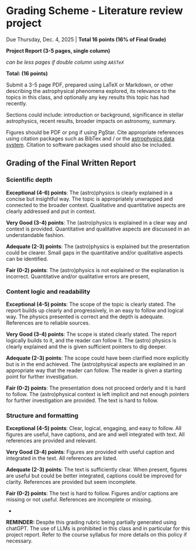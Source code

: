 # Grading Scheme - Literature review project


Due Thursday, Dec. 4, 2025 | **Total 16 points (16% of Final Grade)**

**Project Report (3-5 pages, single column)**

_can be less pages if double column using `AASTeX`_

**Total: (16 points)**

Submit a 3-5 page PDF, prepared using LaTeX or Markdown, or other describing the astrophysical phenomena explored, its relevance to the topics in this class, and optionally any key results this topic has had recently. 

Sections could include: introduction or background, significance in stellar astrophysics, recent results, broader impacts on astronomy, summary. 

Figures should be PDF or png if using PgStar. Cite appropriate references using citation packages such as BibTex and / or the [astrophysics data system](https://ui.adsabs.harvard.edu/). Citation to software packages used should also be included. 

## Grading of the Final Written Report

### Scientific depth


**Exceptional (4-6) points**: The (astro)physics is clearly explained in a concise but insightful way. The topic is appropriately unwrapped and connected to the broader context. Qualitative and quantitative aspects are clearly addressed and put in context. 

**Very Good (3-4) points**: The (astro)physics is explained in a clear way and context is provided. Quantitative and qualitative aspects are discussed in an understandable fashion.

**Adequate (2-3) points**: The (astro)physics is explained but the presentation could be clearer. Small gaps in the quantitative and/or qualitative aspects can be identified. 

**Fair (0-2) points**: The (astro)physics is not explained or the explanation is incorrect. Quantitative and/or qualitative errors are present,   


### Content logic and readability


**Exceptional (4-5) points**: The scope of the topic is clearly stated. The report builds up clearly and progressively, in an easy to follow and logical way. The physics presented is correct and the depth is adequate. References are to reliable sources.

**Very Good (3-4) points**: The scope is stated clearly stated. The report logically builds to it, and the reader can follow it. The (astro) physics is clearly explained and the is given sufficient pointers to dig deeper.

**Adequate (2-3) points**: The scope could have been clarified more explicitly but is in the end achieved. The (astro)physical aspects are explained in an appropriate way that the reader can follow. The reader is given a starting point for further investigation.

**Fair (0-2) points**: The presentation does not proceed orderly and it is hard to follow. The (astro)physical context is left implicit and not enough pointers for further investigation are provided. The text is hard to follow.


### Structure and formatting


**Exceptional (4-5) points**: Clear, logical, engaging, and easy to follow. All figures are useful, have captions, and are and well integrated with text. All references are provided and relevant.

**Very Good (3-4) points**: Figures are provided with useful caption and integrated in the text. All references are listed.

**Adequate (2-3) points**: The text is sufficiently clear. When present, figures are useful but could be better integrated, captions could be improved for clarity. References are provided but seem incomplete.

**Fair (0-2) points**: The text is hard to follow. Figures and/or captions are missing or not useful. References are incomplete or missing.

-

**REMINDER:** Despite this grading rubric being partially generated using chatGPT. The use of LLMs is prohibited in this class and in particular for this project report. Refer to the course syllabus for more details on this policy if necessary. 



 
 
